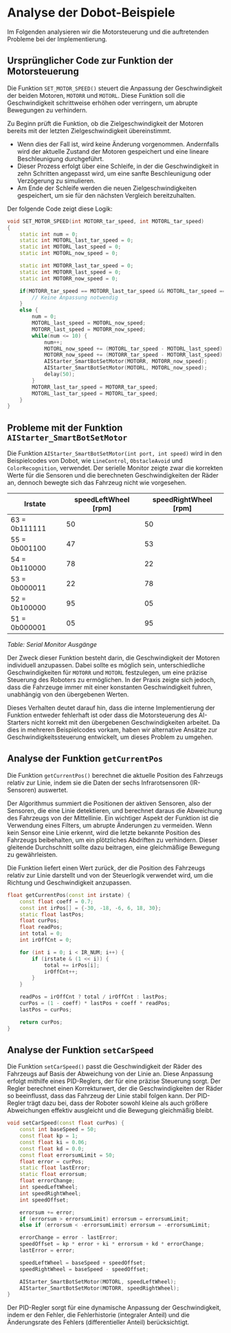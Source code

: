 # Analyse der Dobot-Beispiele

Im Folgenden analysieren wir die Motorsteuerung und die auftretenden Probleme bei der Implementierung.

## Ursprünglicher Code zur Funktion der Motorsteuerung

Die Funktion `SET_MOTOR_SPEED()` steuert die Anpassung der Geschwindigkeit der beiden Motoren, `MOTORR` und `MOTORL`. Diese Funktion soll die Geschwindigkeit schrittweise erhöhen oder verringern, um abrupte Bewegungen zu verhindern.

Zu Beginn prüft die Funktion, ob die Zielgeschwindigkeit der Motoren bereits mit der letzten Zielgeschwindigkeit übereinstimmt.

- Wenn dies der Fall ist, wird keine Änderung vorgenommen. Andernfalls wird der aktuelle Zustand der Motoren gespeichert und eine lineare Beschleunigung durchgeführt.
- Dieser Prozess erfolgt über eine Schleife, in der die Geschwindigkeit in zehn Schritten angepasst wird, um eine sanfte Beschleunigung oder Verzögerung zu simulieren.
- Am Ende der Schleife werden die neuen Zielgeschwindigkeiten gespeichert, um sie für den nächsten Vergleich bereitzuhalten.

Der folgende Code zeigt diese Logik:

```cpp
void SET_MOTOR_SPEED(int MOTORR_tar_speed, int MOTORL_tar_speed)
{
    static int num = 0;
    static int MOTORL_last_tar_speed = 0;
    static int MOTORL_last_speed = 0;
    static int MOTORL_now_speed = 0;

    static int MOTORR_last_tar_speed = 0;
    static int MOTORR_last_speed = 0;
    static int MOTORR_now_speed = 0;

    if(MOTORR_tar_speed == MOTORR_last_tar_speed && MOTORL_tar_speed == MOTORL_last_tar_speed) {
        // Keine Anpassung notwendig
    }
    else {
        num = 0;
        MOTORL_last_speed = MOTORL_now_speed;
        MOTORR_last_speed = MOTORR_now_speed;
        while(num <= 10) {
            num++;
            MOTORL_now_speed += (MOTORL_tar_speed - MOTORL_last_speed) / 10;
            MOTORR_now_speed += (MOTORR_tar_speed - MOTORR_last_speed) / 10;
            AIStarter_SmartBotSetMotor(MOTORR, MOTORR_now_speed);
            AIStarter_SmartBotSetMotor(MOTORL, MOTORL_now_speed);
            delay(50);
        }
        MOTORR_last_tar_speed = MOTORR_tar_speed;
        MOTORL_last_tar_speed = MOTORL_tar_speed;
    }
}
```
## Probleme mit der Funktion `AIStarter_SmartBotSetMotor`

Die Funktion `AIStarter_SmartBotSetMotor(int port, int speed)` wird in den Beispielcodes von Dobot, wie `LineControl`, `ObstacleAvoid` und `ColorRecognition`, verwendet. Der serielle Monitor zeigte zwar die korrekten Werte für die Sensoren und die berechneten Geschwindigkeiten der Räder an, dennoch bewegte sich das Fahrzeug nicht wie vorgesehen.

| **Irstate**         | **speedLeftWheel [rpm]** | **speedRightWheel [rpm]** |
|---------------------|--------------------------|---------------------------|
| 63 = 0b111111        | 50                       | 50                        |
| 55 = 0b001100        | 47                       | 53                        |
| 54 = 0b110000        | 78                       | 22                        |
| 53 =  0b000011       | 22                       | 78                        |
| 52 =  0b100000       | 95                       | 05                        |
| 51 =  0b000001       | 05                       | 95                        |

*Table: Serial Monitor Ausgänge*

Der Zweck dieser Funktion besteht darin, die Geschwindigkeit der Motoren individuell anzupassen. Dabei sollte es möglich sein, unterschiedliche Geschwindigkeiten für `MOTORR` und `MOTORL` festzulegen, um eine präzise Steuerung des Roboters zu ermöglichen. In der Praxis zeigte sich jedoch, dass die Fahrzeuge immer mit einer konstanten Geschwindigkeit fuhren, unabhängig von den übergebenen Werten.

Dieses Verhalten deutet darauf hin, dass die interne Implementierung der Funktion entweder fehlerhaft ist oder dass die Motorsteuerung des AI-Starters nicht korrekt mit den übergebenen Geschwindigkeiten arbeitet. Da dies in mehreren Beispielcodes vorkam, haben wir alternative Ansätze zur Geschwindigkeitssteuerung entwickelt, um dieses Problem zu umgehen.

## Analyse der Funktion `getCurrentPos`

Die Funktion `getCurrentPos()` berechnet die aktuelle Position des Fahrzeugs relativ zur Linie, indem sie die Daten der sechs Infrarotsensoren (IR-Sensoren) auswertet.

Der Algorithmus summiert die Positionen der aktiven Sensoren, also der Sensoren, die eine Linie detektieren, und berechnet daraus die Abweichung des Fahrzeugs von der Mittellinie. Ein wichtiger Aspekt der Funktion ist die Verwendung eines Filters, um abrupte Änderungen zu vermeiden. Wenn kein Sensor eine Linie erkennt, wird die letzte bekannte Position des Fahrzeugs beibehalten, um ein plötzliches Abdriften zu verhindern. Dieser gleitende Durchschnitt sollte dazu beitragen, eine gleichmäßige Bewegung zu gewährleisten.

Die Funktion liefert einen Wert zurück, der die Position des Fahrzeugs relativ zur Linie darstellt und von der Steuerlogik verwendet wird, um die Richtung und Geschwindigkeit anzupassen.

```cpp
float getCurrentPos(const int irstate) {
    const float coeff = 0.7; 
    const int irPos[] = {-30, -18, -6, 6, 18, 30}; 
    static float lastPos;
    float curPos;
    float readPos;
    int total = 0;
    int irOffCnt = 0;

    for (int i = 0; i < IR_NUM; i++) {
        if (irstate & (1 << i)) {
            total += irPos[i]; 
            irOffCnt++;
        }
    }

    readPos = irOffCnt ? total / irOffCnt : lastPos;
    curPos = (1 - coeff) * lastPos + coeff * readPos;
    lastPos = curPos;

    return curPos;
}
```

## Analyse der Funktion `setCarSpeed`

Die Funktion `setCarSpeed()` passt die Geschwindigkeit der Räder des Fahrzeugs auf Basis der Abweichung von der Linie an. Diese Anpassung erfolgt mithilfe eines PID-Reglers, der für eine präzise Steuerung sorgt. Der Regler berechnet einen Korrekturwert, der die Geschwindigkeiten der Räder so beeinflusst, dass das Fahrzeug der Linie stabil folgen kann. Der PID-Regler trägt dazu bei, dass der Roboter sowohl kleine als auch größere Abweichungen effektiv ausgleicht und die Bewegung gleichmäßig bleibt.

```cpp
void setCarSpeed(const float curPos) {
    const int baseSpeed = 50; 
    const float kp = 1; 
    const float ki = 0.06; 
    const float kd = 0.0;
    const float errorsumLimit = 50;
    float error = curPos;
    static float lastError;
    static float errorsum;
    float errorChange;
    int speedLeftWheel;
    int speedRightWheel;
    int speedOffset;

    errorsum += error; 
    if (errorsum > errorsumLimit) errorsum = errorsumLimit;
    else if (errorsum < -errorsumLimit) errorsum = -errorsumLimit;

    errorChange = error - lastError;
    speedOffset = kp * error + ki * errorsum + kd * errorChange;
    lastError = error;

    speedLeftWheel = baseSpeed + speedOffset;
    speedRightWheel = baseSpeed - speedOffset;

    AIStarter_SmartBotSetMotor(MOTORL, speedLeftWheel);
    AIStarter_SmartBotSetMotor(MOTORR, speedRightWheel);
}
```
Der PID-Regler sorgt für eine dynamische Anpassung der Geschwindigkeit, indem er den Fehler, die Fehlerhistorie (integraler Anteil) und die Änderungsrate des Fehlers (differentieller Anteil) berücksichtigt.
